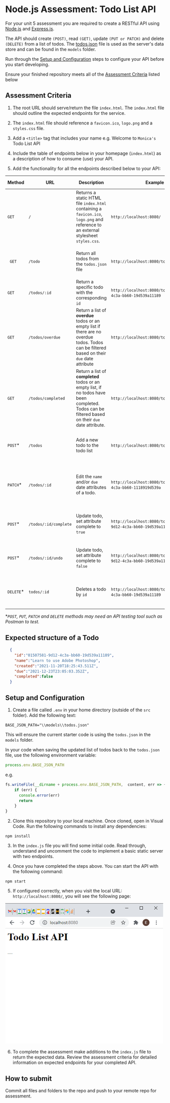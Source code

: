 # Node.js Assessment: Todo List API

For your unit 5 assessment you are required to create a RESTful API  using [Node.js](https://nodejs.org/en/) and [Express.js](https://expressjs.com/).

The API should create `(POST)`, read `(GET)`, update `(PUT or PATCH)` and delete `(DELETE)` from a list of todos. The [todos.json](src/models/todos.json) file is used as the server's data store and can be found in the `models` folder.

Run through the [Setup and Configuration](#setup-and-configuration) steps to configure your API before you start developing.

Ensure your finished repository meets all of the [Assessment Criteria](#assessment-criteria) listed below

## Assessment Criteria

1. The root URL should serve/return the file `index.html`. The `index.html` file should outline the expected endpoints for the service.

1. The `index.html` file should reference a `favicon.ico`, `logo.png` and a `styles.css` file.

1. Add a `<title>` tag that includes your name e.g. Welcome to `Monica's` Todo List API

1. Include the table of endpoints below in your homepage (`index.html`) as a description of how to consume (use) your API.

1. Add the functionality for all the endpoints described below to your API:

| Method | URL | Description | Example URL | Request Body | Status Code | Response Body |
|---|---|---|---|---|---|---|
| `GET` | `/`| Returns a static HTML file `index.html` containing a `favicon.ico`, `logo.png` and reference to an external stylesheet `styles.css`. | `http://localhost:8080/` | | 200 | HTML page|
|` GET` | `/todo` | Return all todos from the `todos.json` file  | `http://localhost:8080/todo` | | 200 | `[{"id":"01507581-9d12-4c3a-bb60-19d539a11189","name":"Learn to use Adobe Photoshop","created":"2021-11-20T18:25:43.511Z","due":"2021-12-23T23:05:03.352Z","completed":false}, {...}, {...} ]` |
| `GET` | `/todos/:id` | Return a specific todo with the corresponding `id` | `http://localhost:8080/todos/01507581-9d12-4c3a-bb60-19d539a11189` | | 200 or 404 if id not found | `{"id":"01507581-9d12-4c3a-bb60-19d539a11189","name":"Learn to use Adobe Photoshop","created":"2021-11-20T18:25:43.511Z","due":"2021-12-23T23:05:03.352Z","completed":false}` |
| `GET` | `/todos/overdue` | Return a list of __overdue__ todos or an empty list if there are no overdue todos. Todos can be filtered based on their `due` date attribute |`http://localhost:8080/todos/overdue` | | 200 |`[]` or `[{todo1},{todo2},{...}]` |
| `GET` | `/todos/completed` | Return a list of __completed__ todos or an empty list, if no todos have been completed. Todos can be filtered based on their `due` date attribute. | `http://localhost:8080/todos/completed` | | 200 | `[]` or `[{todo1},{todo2},{...}]` |
| `POST`* | `/todos` | Add a new todo to the todo list | `http://localhost:8080/todos` | `{'name' : 'Buy oatmilk x 2', 'due':'2021-11-20T18:25:43.511Z'}` | 201 (Created), 400 if incorrect data submitted| |
| `PATCH`* | `/todos/:id` | Edit the `name` and/or `due` date attributes of a todo.  | `http://localhost:8080/todos/:9d127581-0150-4c3a-bb60-1118919d539a` | `{"name":"Buy 3 Cartons of Oat Milk","due":"2021-12-23T18:25:43.511Z"}` | 200 (OK) or 400 (Bad Request) if invalid id or request attributes |  | `http://localhost:8080/todos/01507581-9d12-4c3a-bb60-19d539a11189` | | 200 | |
| `POST`* | `/todos/:id/complete` | Update todo, set attribute complete to `true` | `http://localhost:8080/todos/todos/01507581-9d12-4c3a-bb60-19d539a11189/complete` | | 200 (OK) or 400 (Bad Request) if invalid id | |
| `POST`* | `/todos/:id/undo` | Update todo, set attribute complete to `false` |`http://localhost:8080/todos/todos/01507581-9d12-4c3a-bb60-19d539a11189/undo` | | 200 (OK) or 400 (Bad Request) if invalid id | |
| `DELETE`* | `todos/:id` | Deletes a todo by `id` |`http://localhost:8080/todos/01507581-9d12-4c3a-bb60-19d539a11189` | | 200 (OK) or 400 (Bad Request) if invalid id | |

*_`POST`, `PUT`, `PATCH` and `DELETE` methods may need an API testing tool such as Postman to test._

## Expected structure of a Todo

```json
  {
    "id":"01507581-9d12-4c3a-bb60-19d539a11189",
    "name":"Learn to use Adobe Photoshop",
    "created":"2021-11-20T18:25:43.511Z",
    "due":"2021-12-23T23:05:03.352Z",
    "completed":false
  }
```

## Setup and Configuration

1. Create a file called `.env` in your home directory (outside of the `src` folder). Add the following text:

```
BASE_JSON_PATH="\\models\\todos.json"
```
This will ensure the current starter code is using the `todos.json` in the `models` folder.

In your code when saving the updated list of todos back to the `todos.json` file, use the following environment variable:

```javascript
process.env.BASE_JSON_PATH
```
e.g.
```javascript
fs.writeFile(__dirname + process.env.BASE_JSON_PATH,  content, err => {
    if (err) {
      console.error(err)
      return
    }
}
```

2. Clone this repository to your local machine. Once cloned, open in Visual Code. Run the following commands to install any dependencies:

```
npm install
```

3. In the `index.js` file you will find some initial code. Read through, understand and uncomment the code to implement a basic static server with two endpoints.

4. Once you have completed the steps above. You can start the API with the following command:

```
npm start
```

5. If configured correctly, when you visit the local URL: `http://localhost:8080/`, you will see the following page:

![index.html API Homepage](node-assessment.png "Title")

6. To complete the assessment make additions to the `index.js` file to return the expected data. Review the assessment criteria for detailed information on expected endpoints for your completed API.

## How to submit

Commit all files and folders to the repo and push to your remote repo for assessment.



